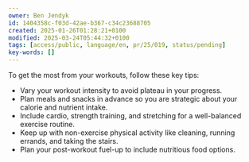 ```yaml
---
owner: Ben Jendyk
id: 1404358c-f03d-42ae-b367-c34c23688705
created: 2025-01-26T01:28:21+0100
modified: 2025-03-24T05:44:32+0100
tags: [access/public, language/en, pr/25/019, status/pending]
key-words: []
---
```


To get the most from your workouts, follow these key tips:

- Vary your workout intensity to avoid plateau in your progress.
- Plan meals and snacks in advance so you are strategic about your calorie and nutrient intake.
- Include cardio, strength training, and stretching for a well-balanced exercise routine.
- Keep up with non-exercise physical activity like cleaning, running errands, and taking the stairs.
- Plan your post-workout fuel-up to include nutritious food options.
